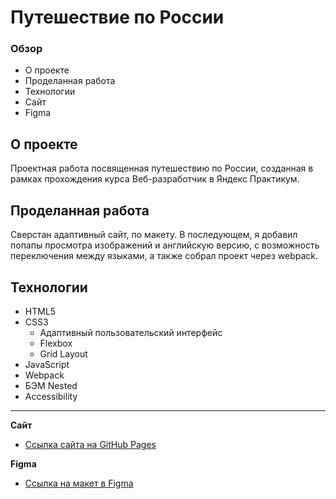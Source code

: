 # **Путешествие по России**

### Обзор

- О проекте
- Проделанная работа
- Технологии
- Сайт
- Figma

## **О проекте**

Проектная работа посвященная путешествию по России, созданная в рамках прохождения курса Веб-разработчик в Яндекс Практикум.

## **Проделанная работа**

Сверстан адаптивный сайт, по макету. В последующем, я добавил попапы просмотра изображений и английскую версию, с возможность переключения между языками, а также собрал проект через webpack.

## **Технологии**

- HTML5
- CSS3
  - Адаптивный пользовательский интерфейс
  - Flexbox
  - Grid Layout
- JavaScript
- Webpack
- БЭМ Nested
- Accessibility

---

**Сайт**

- [Ссылка сайта на GitHub Pages](https://endjoyer.github.io/russian-travel/)

**Figma**

- [Ссылка на макет в Figma](https://www.figma.com/file/5S2WSbEFL6awjVWJ0NWL8Q/Sprint-3_-Russia-_-desktop-mobile?node-id=28503%3A0)
